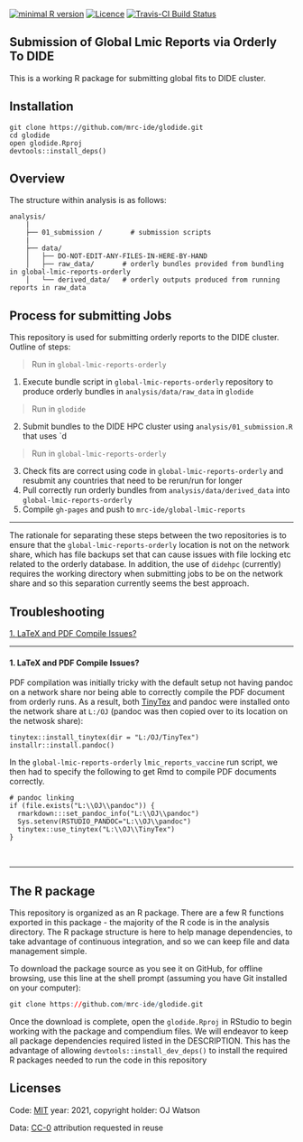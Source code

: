 
<!-- README.md is generated from README.Rmd. Please edit that file -->

[![minimal R
version](https://img.shields.io/badge/R%3E%3D-4.0.2-brightgreen.svg)](https://cran.r-project.org/)
[![Licence](https://img.shields.io/github/license/mashape/apistatus.svg)](http://choosealicense.com/licenses/mit/)
[![Travis-CI Build
Status](https://travis-ci.org/mrc-ide/glodide.png?branch=master)](https://travis-ci.org/mrc-ide/glodide)

## Submission of Global Lmic Reports via Orderly To DIDE

This is a working R package for submitting global fits to DIDE cluster.

## Installation

    git clone https://github.com/mrc-ide/glodide.git
    cd glodide
    open glodide.Rproj
    devtools::install_deps()

## Overview

The structure within analysis is as follows:

    analysis/
        |
        ├── 01_submission /       # submission scripts 
        |
        ├── data/
        │   ├── DO-NOT-EDIT-ANY-FILES-IN-HERE-BY-HAND
        │   ├── raw_data/       # orderly bundles provided from bundling in global-lmic-reports-orderly
        │   └── derived_data/   # orderly outputs produced from running reports in raw_data

## Process for submitting Jobs

This repository is used for submitting orderly reports to the DIDE
cluster. Outline of steps:

> Run in `global-lmic-reports-orderly`

1.  Execute bundle script in `global-lmic-reports-orderly` repository to
    produce orderly bundles in `analysis/data/raw_data` in `glodide`

> Run in `glodide`

2.  Submit bundles to the DIDE HPC cluster using
    `analysis/01_submission.R` that uses \`d

> Run in `global-lmic-reports-orderly`

3.  Check fits are correct using code in `global-lmic-reports-orderly`
    and resubmit any countries that need to be rerun/run for longer
4.  Pull correctly run orderly bundles from `analysis/data/derived_data`
    into `global-lmic-reports-orderly`
5.  Compile `gh-pages` and push to `mrc-ide/global-lmic-reports`

------------------------------------------------------------------------

The rationale for separating these steps between the two repositories is
to ensure that the `global-lmic-reports-orderly` location is not on the
network share, which has file backups set that can cause issues with
file locking etc related to the orderly database. In addition, the use
of `didehpc` (currently) requires the working directory when submitting
jobs to be on the network share and so this separation currently seems
the best approach.

## Troubleshooting

[1. LaTeX and PDF Compile Issues?](#latex-and-pdf-compile-issues)

------------------------------------------------------------------------

#### 1. LaTeX and PDF Compile Issues?

PDF compilation was initially tricky with the default setup not having
pandoc on a network share nor being able to correctly compile the PDF
document from orderly runs. As a result, both
[TinyTex](https://yihui.org/tinytex/) and pandoc were installed onto the
network share at `L:/OJ` (pandoc was then copied over to its location on
the netwosk share):

    tinytex::install_tinytex(dir = "L:/OJ/TinyTex")
    installr::install.pandoc()

In the `global-lmic-reports-orderly` `lmic_reports_vaccine` run script,
we then had to specify the following to get Rmd to compile PDF documents
correctly.

    # pandoc linking
    if (file.exists("L:\\OJ\\pandoc")) {
      rmarkdown:::set_pandoc_info("L:\\OJ\\pandoc")
      Sys.setenv(RSTUDIO_PANDOC="L:\\OJ\\pandoc")
      tinytex::use_tinytex("L:\\OJ\\TinyTex")
    }

<br>

------------------------------------------------------------------------

## The R package

This repository is organized as an R package. There are a few R
functions exported in this package - the majority of the R code is in
the analysis directory. The R package structure is here to help manage
dependencies, to take advantage of continuous integration, and so we can
keep file and data management simple.

To download the package source as you see it on GitHub, for offline
browsing, use this line at the shell prompt (assuming you have Git
installed on your computer):

``` r
git clone https://github.com/mrc-ide/glodide.git
```

Once the download is complete, open the `glodide.Rproj` in RStudio to
begin working with the package and compendium files. We will endeavor to
keep all package dependencies required listed in the DESCRIPTION. This
has the advantage of allowing `devtools::install_dev_deps()` to install
the required R packages needed to run the code in this repository

## Licenses

Code: [MIT](http://opensource.org/licenses/MIT) year: 2021, copyright
holder: OJ Watson

Data: [CC-0](http://creativecommons.org/publicdomain/zero/1.0/)
attribution requested in reuse
